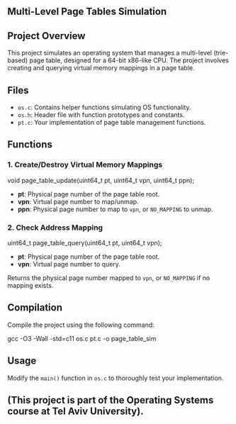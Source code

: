 ## Multi-Level Page Tables Simulation

## Project Overview

This project simulates an operating system that manages a multi-level (trie-based) page table, designed for a 64-bit x86-like CPU. The project involves creating and querying virtual memory mappings in a page table.

## Files

- `os.c`: Contains helper functions simulating OS functionality.
- `os.h`: Header file with function prototypes and constants.
- `pt.c`: Your implementation of page table management functions.

## Functions

### 1. Create/Destroy Virtual Memory Mappings

void page_table_update(uint64_t pt, uint64_t vpn, uint64_t ppn);

- **pt**: Physical page number of the page table root.
- **vpn**: Virtual page number to map/unmap.
- **ppn**: Physical page number to map to `vpn`, or `NO_MAPPING` to unmap.

### 2. Check Address Mapping

uint64_t page_table_query(uint64_t pt, uint64_t vpn);

- **pt**: Physical page number of the page table root.
- **vpn**: Virtual page number to query.

Returns the physical page number mapped to `vpn`, or `NO_MAPPING` if no mapping exists.

## Compilation

Compile the project using the following command:

gcc -O3 -Wall -std=c11 os.c pt.c -o page_table_sim

## Usage

Modify the `main()` function in `os.c` to thoroughly test your implementation.

## (This project is part of the Operating Systems course at Tel Aviv University).

